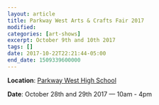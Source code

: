 ```yaml
---
layout: article
title: Parkway West Arts & Crafts Fair 2017
modified:
categories: [art-shows]
excerpt: October 9th and 10th 2017
tags: []
date: 2017-10-22T22:21:44-05:00
end_date: 1509339600000
---
```


**Location**: [Parkway West High School](https://goo.gl/maps/bDVT3enxZRP2)

**Date**: October 28th and 29th 2017 — 10am - 4pm
